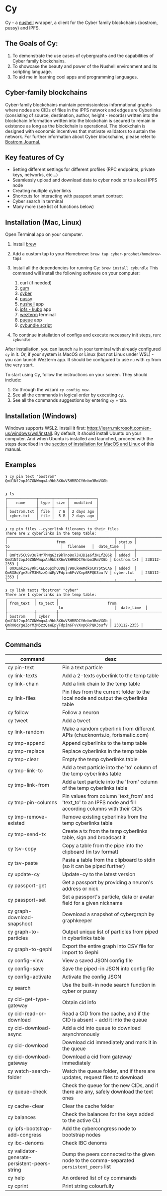 # Cy

Cy - a [nushell](https://www.nushell.sh/) wrapper, a client for the Cyber family blockchains (bostrom, pussy) and IPFS.

## The Goals of Cy:

1. To demonstrate the use cases of cybergraphs and the capabilities of Cyber family blockchains.
2. To showcase the beauty and power of the Nushell environment and its scripting language.
3. To aid me in learning cool apps and programming languages.

## Cyber-family blockchains

Cyber-family blockchains maintain permissionless informational graphs where nodes are CIDs of files in the IPFS network and edges are Cyberlinks (consisting of source, destination, author, height - records) written into the blockchain.Information written into the blockchain is secured to remain in existence as long as the blockchain is operational. The blockchain is designed with economic incentives that motivate validators to sustain the network.
For further information about Cyber blockchains, please refer to [Bostrom Journal.](https://github.com/cyber-prophet/bostrom-journal/blob/manual/BostromJournal001.md)

## Key features of Cy

- Setting different settings for different profiles (RPC endpoints, private keys, networks, etc...)
- Seamlessly upload and download data to cyber node or to a local IPFS node
- Creating multiple cyber links
- Shortcuts for interacting with passport smart contract
- Cyber search in terminal
- Many more (see list of functions below)

## Installation (Mac, Linux)

Open Terminal app on your computer.

1. Install [brew](https://brew.sh/)
2. Add a custom tap to your Homebrew: `brew tap cyber-prophet/homebrew-taps`
3. Install all the dependencies for running Cy: `brew install cybundle`
   This command will install the following software on your computer:
   
   1. curl (if needed)
   2. [gum](https://github.com/charmbracelet/gum)
   3. [cyber](https://github.com/cybercongress/go-cyber) 
   4. [pussy](https://github.com/greatweb/space-pussy)
   5. [nushell](https://www.nushell.sh/) app 
   6. [ipfs - kubo](https://github.com/ipfs/kubo) app 
   7. [wezterm](https://wezfurlong.org/wezterm/) terminal
   8. [pueue](https://github.com/Nukesor/pueue) app
   9. [cybundle script](https://github.com/cyber-prophet/homebrew-taps/blob/main/src/cybundle)

4. To continue installation of configs and execute necessary init steps, run: `cybundle`

After installation, you can launch `nu` in your terminal with already configured `cy` in it. 
Or, if your system is MacOS or Linux (but not Linux under WSL) - you can launch Wezterm app. 
It should be configured to use `nu` with `cy` from the very start. 

To start using Cy, follow the instructions on your screen. They should include:

1. Go through the wizard `cy config new`.
2. See all the commands in logical order by executing `cy`.
3. See all the commands suggestions by entering `cy` + tab.

## Installation (Windows)

Windows supports WSL2. Install it first: https://learn.microsoft.com/en-us/windows/wsl/install. 
By default, it should install Ubuntu on your computer. And when Ubuntu is installed and launched, 
proceed with the steps described in the [section of installation for MacOS and Linux](#installation-mac-linux) 
of this manual.

## Examples

```
❯ cy pin text "bostrom"
QmU1Nf2opJGZGNWmqxAa9bb8X6wVSHRBDCY6nbm3RmVXGb


❯ ls
╭─────────────┬──────┬──────┬────────────╮
│    name     │ type │ size │  modified  │
├─────────────┼──────┼──────┼────────────┤
│ bostrom.txt │ file │  7 B │ 2 days ago │
│ cyber.txt   │ file │  5 B │ 2 days ago │
╰─────────────┴──────┴──────┴────────────╯

❯ cy pin files --cyberlink_filenames_to_their_files
There are 2 cyberlinks in the temp table:
╭────────────────────────────────────────────────┬────────┬────────────────────────────────────────────────┬─────────────┬─────────────╮
│                      from                      │ status │                       to                       │  filename   │  date_time  │
├────────────────────────────────────────────────┼────────┼────────────────────────────────────────────────┼─────────────┼─────────────┤
│ QmPtV5CU9v3u7MY7hMgG3z9kTno8o7JHJD1e6f3NLfZ86k │ added  │ QmU1Nf2opJGZGNWmqxAa9bb8X6wVSHRBDCY6nbm3RmVXGb │ bostrom.txt │ 230112-2353 │
│ QmXLmkZxEyRk5XELoGpxhQJDBj798CkHeMdkoCKYptSCA6 │ added  │ QmRX8qYgeZoYM3M5zzQaWEpVFdpin6FvVXvp6RPQK3oufV │ cyber.txt   │ 230112-2353 │
╰────────────────────────────────────────────────┴────────┴────────────────────────────────────────────────┴─────────────┴─────────────╯

❯ cy link texts "bostrom" "cyber"
There are 1 cyberlinks in the temp table:
╭────────────┬─────────┬────────────────────────────────────────────────┬────────────────────────────────────────────────┬─────────────╮
│ from_text  │ to_text │                      from                      │                       to                       │  date_time  │
├────────────┼─────────┼────────────────────────────────────────────────┼────────────────────────────────────────────────┼─────────────┤
│ bostrom    │ cyber   │ QmU1Nf2opJGZGNWmqxAa9bb8X6wVSHRBDCY6nbm3RmVXGb │ QmRX8qYgeZoYM3M5zzQaWEpVFdpin6FvVXvp6RPQK3oufV │ 230112-2355 │
╰────────────┴─────────┴────────────────────────────────────────────────┴────────────────────────────────────────────────┴─────────────╯
```

## Commands

|command|desc|
|-|-|
|cy pin-text|Pin a text particle|
|cy link-texts|Add a 2-texts cyberlink to the temp table|
|cy link-chain|Add a link chain to the temp table|
|cy link-files|Pin files from the current folder to the local node and output the cyberlinks table|
|cy follow|Follow a neuron|
|cy tweet|Add a tweet|
|cy link-random|Make a random cyberlink from different APIs (chucknorris.io, forismatic.com)|
|cy tmp-append|Append cyberlinks to the temp table|
|cy tmp-replace|Replace cyberlinks in the temp table|
|cy tmp-clear|Empty the temp cyberlinks table|
|cy tmp-link-to|Add a text particle into the 'to' column of the temp cyberlinks table|
|cy tmp-link-from|Add a text particle into the 'from' column of the temp cyberlinks table|
|cy tmp-pin-columns|Pin values from column 'text_from' and 'text_to' to an IPFS node and fill according columns with their CIDs|
|cy tmp-remove-existed|Remove existing cyberlinks from the temp cyberlinks table|
|cy tmp-send-tx|Create a tx from the temp cyberlinks table, sign and broadcast it|
|cy tsv-copy|Copy a table from the pipe into the clipboard (in tsv format)|
|cy tsv-paste|Paste a table from the clipboard to stdin (so it can be piped further)|
|cy update-cy|Update-cy to the latest version|
|cy passport-get|Get a passport by providing a neuron's address or nick|
|cy passport-set|Set a passport's particle, data or avatar field for a given nickname|
|cy graph-download-snapshoot|Download a snapshot of cybergraph by graphkeeper|
|cy graph-to-particles|Output unique list of particles from piped in cyberlinks table|
|cy graph-to-gephi|Export the entire graph into CSV file for import to Gephi|
|cy config-view|View a saved JSON config file|
|cy config-save|Save the piped-in JSON into config file|
|cy config-activate|Activate the config JSON|
|cy search|Use the built-in node search function in cyber or pussy|
|cy cid-get-type-gateway|Obtain cid info|
|cy cid-read-or-download|Read a CID from the cache, and if the CID is absent - add it into the queue|
|cy cid-download-async|Add a cid into queue to download asynchronously|
|cy cid-download|Download cid immediately and mark it in the queue|
|cy cid-download-gateway|Download a cid from gateway immediately|
|cy watch-search-folder|Watch the queue folder, and if there are updates, request files to download|
|cy queue-check|Check the queue for the new CIDs, and if there are any, safely download the text ones|
|cy cache-clear|Clear the cache folder|
|cy balances|Check the balances for the keys added to the active CLI|
|cy ipfs-bootstrap-add-congress|Add the cybercongress node to bootstrap nodes|
|cy ibc-denoms|Check IBC denoms|
|cy validator-generate-persistent-peers-string|Dump the peers connected to the given node to the comma-separated `persistent_peers` list|
|cy help|An ordered list of cy commands|
|cy cprint|Print string colourfully|
